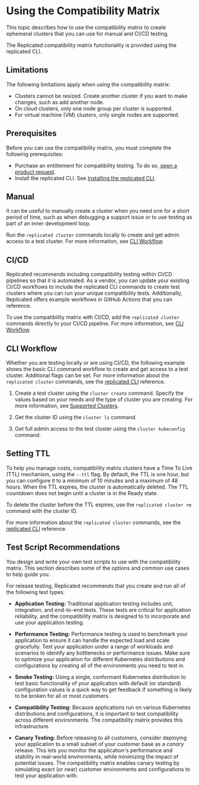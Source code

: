 # Using the Compatibility Matrix

This topic describes how to use the compatibility matrix to create ephemeral clusters that you can use for manual and CI/CD testing.

The Replicated compatibility matrix functionality is provided using the replicated CLI.

## Limitations

The following limitations apply when using the compatibility matrix:

- Clusters cannot be resized. Create another cluster if you want to make changes, such as add another node.
- On cloud clusters, only one node group per cluster is supported.
- For virtual machine (VM) clusters, only single nodes are supported.

## Prerequisites

Before you can use the compatibility matrix, you must complete the following prerequisites:

- Purchase an entitlement for compatibility testing. To do so, [open a product request](https://vendor.replicated.com/support?requestType=feature&productArea=vendor).
- Install the replicated CLI. See [Installing the replicated CLI](/reference/replicated-cli-installing).

## Manual

It can be useful to manually create a cluster when you need one for a short period of time, such as when debugging a support issue or to use testing as part of an inner development loop.

Run the `replicated cluster` commands locally to create and get admin access to a test cluster. For more information, see [CLI Workflow](#cli-workflow).

## CI/CD

Replicated recommends including compatibility testing within CI/CD pipelines so that it is automated. As a vendor, you can update your existing CI/CD workflows to include the replicated CLI commands to create test clusters where you can run your unique compatibility tests. Additionally, Replicated offers example workflows in GitHub Actions that you can reference.

To use the compatibility matrix with CI/CD, add the `replicated cluster` commands directly to your CI/CD pipeline. For more information, see [CLI Workflow](#cli-workflow).

## CLI Workflow

Whether you are testing locally or are using CI/CD, the following example shows the basic CLI command workflow to create and get access to a test cluster. Additional flags can be set. For more information about the `replicated cluster` commands, see the [replicated CLI](replicated-cli-customer-create) reference. 

1. Create a test cluster using the `cluster create` command. Specify the values based on your needs and the type of cluster you are creating. For more information, see [Supported Clusters](testing-supported-clusters).

1. Get the cluster ID using the `cluster ls` command.

1. Get full admin access to the test cluster using the `cluster kubeconfig` command.

## Setting TTL

To help you manage costs, compatibility matrix clusters have a Time To Live (TTL) mechanism, using the `--ttl` flag. By default, the TTL is one hour, but you can configure it to a minimum of 10 minutes and a maximum of 48 hours. When the TTL expires, the cluster is automatically deleted. The TTL countdown does not begin until a cluster is in the Ready state.

To delete the cluster before the TTL expires, use the `replicated cluster rm` command with the cluster ID. 

For more information about the `replicated cluster` commands, see the [replicated CLI](replicated-cli-customer-create) reference.

## Test Script Recommendations

You design and write your own test scripts to use with the compatibility matrix. This section describes some of the options and common use cases to help guide you.

For release testing, Replicated recommends that you create and run all of the following test types.

- **Application Testing:** Traditional application testing includes unit, integration, and end-to-end tests. These tests are critical for application reliability, and the compatibility matrix is designed to to incorporate and use your application testing.

- **Performance Testing:** Performance testing is used to benchmark your application to ensure it can handle the expected load and scale gracefully. Test your application under a range of workloads and scenarios to identify any bottlenecks or performance issues. Make sure to optimize your application for different Kubernetes distributions and configurations by creating all of the environments you need to test in.

- **Smoke Testing:** Using a single, conformant Kubernetes distribution to test basic functionality of your application with default (or standard) configuration values is a quick way to get feedback if something is likely to be broken for all or most customers. <!--The compatibility matrix expands basic smoke testing by adding process violation testing to smoke tests for quick feedback. For more information, see [Process Violation Testing](testing-process-violation).-->

- **Compatibility Testing:** Because applications run on various Kubernetes distributions and configurations, it is important to test compatibility across different environments. The compatibility matrix provides this infrastructure.

- **Canary Testing:** Before releasing to all customers, consider deploying your application to a small subset of your customer base as a _canary_ release. This lets you monitor the application's performance and stability in real-world environments, while minimizing the impact of potential issues. The compatibility matrix enables canary testing by simulating exact (or near) customer environments and configurations to test your application with.